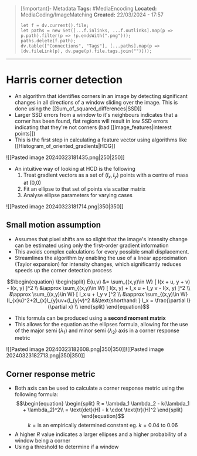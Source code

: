 > [!important]- Metadata
> **Tags:** #MediaEncoding 
> **Located:** MediaCoding/ImageMatching
> **Created:** 22/03/2024 - 17:57
> ```dataviewjs
> let f = dv.current().file;
> let paths = new Set([...f.inlinks, ...f.outlinks].map(p => p.path).filter(p => !p.endsWith(".png")));
> paths.delete(f.path);
> dv.table(["Connections", "Tags"], [...paths].map(p => [dv.fileLink(p), dv.page(p).file.tags.join("")]));
> ```

___
# Harris corner detection
- An algorithm that identifies corners in an image by detecting significant changes in all directions of a window sliding over the image. This is done using the [[Sum_of_squared_differences|SSD]]
- Larger SSD errors from a window to it's neighbours indicates that a corner has been found, flat regions will result in low SSD errors indicating that they're not corners (bad [[Image_features|interest points]])
- This is the first step in calculating a feature vector using algorithms like [[Histogram_of_oriented_gradients|HOG]]

![[Pasted image 20240323181435.png|250|250]]

- An intuitive way of looking at HCD is the following 
	1. Treat gradient vectors as a set of $(I_{x},I_{y})$ points with a centre of mass at (0,0)
	2. Fit an ellipse to that set of points via scatter matrix
	3. Analyse ellipse parameters for varying cases



![[Pasted image 20240323181714.png|350|350]]
## Small motion assumption
- Assumes that pixel shifts are so slight that the image's intensity change can be estimated using only the first-order gradient information 
- This avoids complex calculations for every possible small displacement.
- Streamlines the algorithm by enabling the use of a linear approximation (Taylor expansion) for intensity changes, which significantly reduces speeds up the corner detection process

$$\begin{equation}
\begin{split}
E(u,v) &= \sum_{(x,y)\in W} [ I(x + u, y + v) - I(x, y) ]^2 \\
&\approx \sum_{(x,y)\in W} [ I(x, y) + I_x u + I_y v - I(x, y) ]^2 \\
&\approx \sum_{(x,y)\in W} [ I_x u + I_y v ]^2 \\
&\approx \sum_{(x,y)\in W}(I_{x}u)^2+2I_{x}I_{y}uv+(I_{y}v)^2
&&\text{shorthand: } I_x = \frac{\partial I}{\partial x} \\
\end{split}
\end{equation}$$
- This formula can be produced using a **second moment matrix** 
- This allows for the equation as the ellipses formula, allowing for the use of the major semi ($\lambda_{1}$) and minor semi ($\lambda_{2}$) axis in a corner response metric 

![[Pasted image 20240323182608.png|350|350]]![[Pasted image 20240323182713.png|350|350]]
## Corner response metric 
- Both axis can be used to calculate a corner response metric using the following formula:
$$\begin{equation}
\begin{split}
R = \lambda_1 \lambda_2 - k(\lambda_1 + \lambda_2)^2\\
= \text{det}(H) - k \cdot \text{tr}(H)^2
\end{split}
\end{equation}$$
$$k=\text{is an empirically determined constant eg. }k=0.04 \text{ to }0.06$$
- A higher $R$ value indicates a larger ellipses and a higher probability of a window being a corner
- Using a threshold to determine if a window